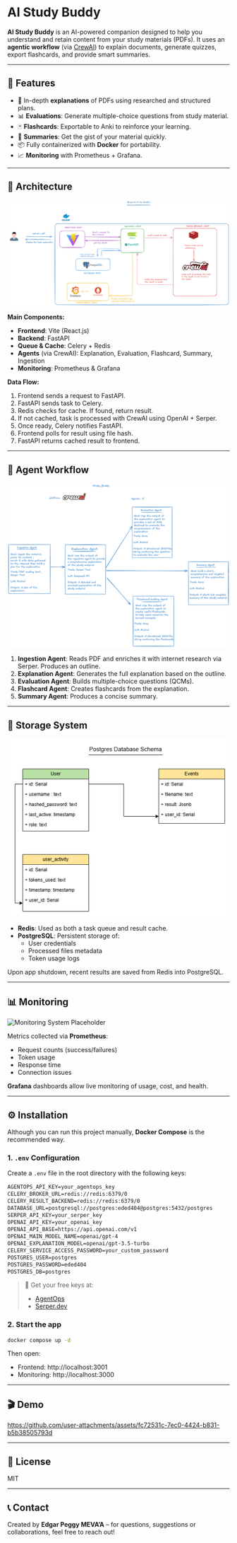 
# AI Study Buddy

**AI Study Buddy** is an AI-powered companion designed to help you understand and retain content from your study materials (PDFs). It uses an **agentic workflow** (via [CrewAI](https://docs.crewai.com)) to explain documents, generate quizzes, export flashcards, and provide smart summaries.

---

## 🧠 Features

- 📝 In-depth **explanations** of PDFs using researched and structured plans.
- 📊 **Evaluations**: Generate multiple-choice questions from study material.
- 🃏 **Flashcards**: Exportable to Anki to reinforce your learning.
- 🧾 **Summaries**: Get the gist of your material quickly.
- 📦 Fully containerized with **Docker** for portability.
- 📈 **Monitoring** with Prometheus + Grafana.

---

## 📐 Architecture

![Architecture Diagram Placeholder](./assets/architecture.png)

**Main Components:**

- **Frontend**: Vite (React.js)
- **Backend**: FastAPI
- **Queue & Cache**: Celery + Redis
- **Agents** (via CrewAI): Explanation, Evaluation, Flashcard, Summary, Ingestion
- **Monitoring**: Prometheus & Grafana

**Data Flow:**

1. Frontend sends a request to FastAPI.
2. FastAPI sends task to Celery.
3. Redis checks for cache. If found, return result.
4. If not cached, task is processed with CrewAI using OpenAI + Serper.
5. Once ready, Celery notifies FastAPI.
6. Frontend polls for result using file hash.
7. FastAPI returns cached result to frontend.

---

## 🤖 Agent Workflow

![Agent Workflow Placeholder](./assets/agents_summary.png)

1. **Ingestion Agent**: Reads PDF and enriches it with internet research via Serper. Produces an outline.
2. **Explanation Agent**: Generates the full explanation based on the outline.
3. **Evaluation Agent**: Builds multiple-choice questions (QCMs).
4. **Flashcard Agent**: Creates flashcards from the explanation.
5. **Summary Agent**: Produces a concise summary.

---

## 💾 Storage System

![Storage System Placeholder](./assets/study_buddy_db_wb.drawio.png)

- **Redis**: Used as both a task queue and result cache.
- **PostgreSQL**: Persistent storage of:
  - User credentials
  - Processed files metadata
  - Token usage logs

Upon app shutdown, recent results are saved from Redis into PostgreSQL.

---

## 📊 Monitoring

![Monitoring System Placeholder](./images/monitoring.png)

Metrics collected via **Prometheus**:
- Request counts (success/failures)
- Token usage
- Response time
- Connection issues

**Grafana** dashboards allow live monitoring of usage, cost, and health.

---

## ⚙️ Installation

Although you can run this project manually, **Docker Compose** is the recommended way.

### 1. `.env` Configuration

Create a `.env` file in the root directory with the following keys:

```
AGENTOPS_API_KEY=your_agentops_key
CELERY_BROKER_URL=redis://redis:6379/0
CELERY_RESULT_BACKEND=redis://redis:6379/0
DATABASE_URL=postgresql://postgres:eded404@postgres:5432/postgres
SERPER_API_KEY=your_serper_key
OPENAI_API_KEY=your_openai_key
OPENAI_API_BASE=https://api.openai.com/v1
OPENAI_MAIN_MODEL_NAME=openai/gpt-4
OPENAI_EXPLANATION_MODEL=openai/gpt-3.5-turbo
CELERY_SERVICE_ACCESS_PASSWORD=your_custom_password
POSTGRES_USER=postgres
POSTGRES_PASSWORD=eded404
POSTGRES_DB=postgres
```

> 🔐 Get your free keys at:
> - [AgentOps](https://www.agentops.ai/)
> - [Serper.dev](https://serper.dev/)

### 2. Start the app

```bash
docker compose up -d
```

Then open:
- Frontend: http://localhost:3001
- Monitoring: http://localhost:3000

---

## 🎬 Demo

https://github.com/user-attachments/assets/fc72531c-7ec0-4424-b831-b5b38505793d

---

## 📎 License

MIT

---

## 📞 Contact

Created by **Edgar Peggy MEVA’A** – for questions, suggestions or collaborations, feel free to reach out!
